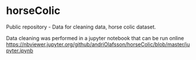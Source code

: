 # horseColic
Public repository - Data for cleaning data, horse colic dataset.

Data cleaning was performed in a jupyter notebook that can be run online
https://nbviewer.jupyter.org/github/andriOlafsson/horseColic/blob/master/jupyter.ipynb
